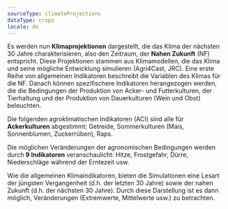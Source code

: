 ```yaml
---
sourceType: climateProjections
dataType: crops
locale: de
---
```

Es werden nun **Klimaprojektionen** dargestellt, die das Klima der nächsten 30 Jahre charakterisieren, also den Zeitraum, der **Nahen Zukunft** (NF) entspricht. Diese Projektionen stammen aus Klimamodellen, die das Klima und seine mögliche Entwicklung simulieren (Agri4Cast, JRC).
Eine erste Reihe von allgemeinen Indikatoren beschreibt die Variablen des Klimas für die NF. Danach können spezifischere Indikatoren herangezogen werden, die die Bedingungen der Produktion von Acker- und Futterkulturen, der Tierhaltung und der Produktion von Dauerkulturen (Wein und Obst) beleuchten.

Die folgenden agroklimatischen Indikatoren (ACI) sind alle für **Ackerkulturen**
abgestimmt: Getreide, Sommerkulturen (Mais, Sonnenblumen, Zuckerrüben), Raps.

Die möglichen Veränderungen der agronomischen Bedingungen werden durch **9
Indikatoren** veranschaulicht: Hitze, Frostgefahr, Dürre, Niederschläge während
der Erntezeit usw.

Wie die allgemeinen Klimaindikatoren, bieten die Simulationen eine Lesart der
jüngsten Vergangenheit (d.h. der letzten 30 Jahre) sowie der nahen Zukunft
(d.h. der nächsten 30 Jahre). Durch diese Darstellung ist es dann möglich,
Veränderungen (Extremwerte, Mittelwerte usw.) zu betrachten.
